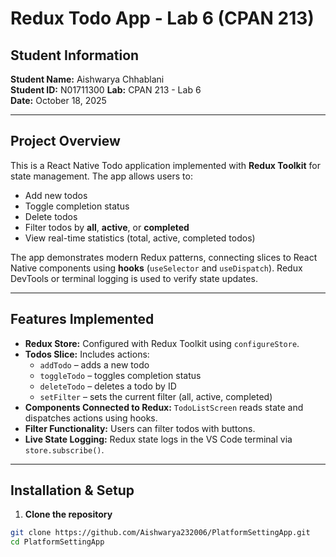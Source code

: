 # Redux Todo App - Lab 6 (CPAN 213)

## Student Information
**Student Name:** Aishwarya Chhablani  
**Student ID:** N01711300 
**Lab:** CPAN 213 - Lab 6  
**Date:** October 18, 2025  

---

## Project Overview
This is a React Native Todo application implemented with **Redux Toolkit** for state management. The app allows users to:

- Add new todos
- Toggle completion status
- Delete todos
- Filter todos by **all**, **active**, or **completed**
- View real-time statistics (total, active, completed todos)

The app demonstrates modern Redux patterns, connecting slices to React Native components using **hooks** (`useSelector` and `useDispatch`). Redux DevTools or terminal logging is used to verify state updates.

---

## Features Implemented

- **Redux Store:** Configured with Redux Toolkit using `configureStore`.
- **Todos Slice:** Includes actions:
  - `addTodo` – adds a new todo
  - `toggleTodo` – toggles completion status
  - `deleteTodo` – deletes a todo by ID
  - `setFilter` – sets the current filter (all, active, completed)
- **Components Connected to Redux:** `TodoListScreen` reads state and dispatches actions using hooks.
- **Filter Functionality:** Users can filter todos with buttons.
- **Live State Logging:** Redux state logs in the VS Code terminal via `store.subscribe()`.

---

## Installation & Setup

1. **Clone the repository**

```bash
git clone https://github.com/Aishwarya232006/PlatformSettingApp.git
cd PlatformSettingApp
